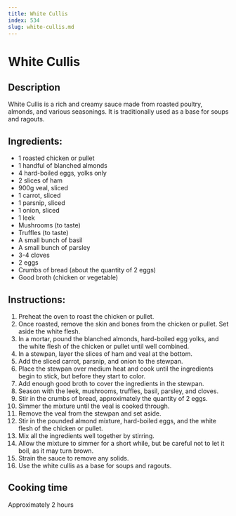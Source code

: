 ```yaml
---
title: White Cullis
index: 534
slug: white-cullis.md
---
```


# White Cullis

## Description
White Cullis is a rich and creamy sauce made from roasted poultry, almonds, and various seasonings. It is traditionally used as a base for soups and ragouts.

## Ingredients:
- 1 roasted chicken or pullet
- 1 handful of blanched almonds
- 4 hard-boiled eggs, yolks only
- 2 slices of ham
- 900g veal, sliced
- 1 carrot, sliced
- 1 parsnip, sliced
- 1 onion, sliced
- 1 leek
- Mushrooms (to taste)
- Truffles (to taste)
- A small bunch of basil
- A small bunch of parsley
- 3-4 cloves
- 2 eggs
- Crumbs of bread (about the quantity of 2 eggs)
- Good broth (chicken or vegetable)

## Instructions:
1. Preheat the oven to roast the chicken or pullet.
2. Once roasted, remove the skin and bones from the chicken or pullet. Set aside the white flesh.
3. In a mortar, pound the blanched almonds, hard-boiled egg yolks, and the white flesh of the chicken or pullet until well combined.
4. In a stewpan, layer the slices of ham and veal at the bottom.
5. Add the sliced carrot, parsnip, and onion to the stewpan.
6. Place the stewpan over medium heat and cook until the ingredients begin to stick, but before they start to color.
7. Add enough good broth to cover the ingredients in the stewpan.
8. Season with the leek, mushrooms, truffles, basil, parsley, and cloves.
9. Stir in the crumbs of bread, approximately the quantity of 2 eggs.
10. Simmer the mixture until the veal is cooked through.
11. Remove the veal from the stewpan and set aside.
12. Stir in the pounded almond mixture, hard-boiled eggs, and the white flesh of the chicken or pullet.
13. Mix all the ingredients well together by stirring.
14. Allow the mixture to simmer for a short while, but be careful not to let it boil, as it may turn brown.
15. Strain the sauce to remove any solids.
16. Use the white cullis as a base for soups and ragouts.

## Cooking time
Approximately 2 hours
